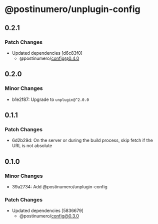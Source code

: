 # @postinumero/unplugin-config

## 0.2.1

### Patch Changes

- Updated dependencies [d6c83f0]
  - @postinumero/config@0.4.0

## 0.2.0

### Minor Changes

- b1e2f87: Upgrade to `unplugin@^2.0.0`

## 0.1.1

### Patch Changes

- 6d2b29d: On the server or during the build process, skip fetch if the URL is not absolute

## 0.1.0

### Minor Changes

- 39a2734: Add @postinumero/unplugin-config

### Patch Changes

- Updated dependencies [5836679]
  - @postinumero/config@0.3.0
